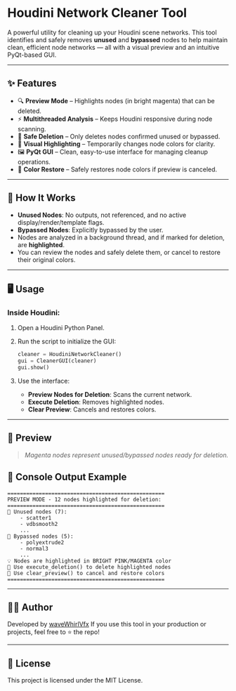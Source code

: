 # Houdini Network Cleaner Tool

A powerful utility for cleaning up your Houdini scene networks. This tool identifies and safely removes **unused** and **bypassed** nodes to help maintain clean, efficient node networks — all with a visual preview and an intuitive PyQt-based GUI.

---

## ✨ Features

* 🔍 **Preview Mode** – Highlights nodes (in bright magenta) that can be deleted.
* ⚡ **Multithreaded Analysis** – Keeps Houdini responsive during node scanning.
* 🧼 **Safe Deletion** – Only deletes nodes confirmed unused or bypassed.
* 🎨 **Visual Highlighting** – Temporarily changes node colors for clarity.
* 🖼️ **PyQt GUI** – Clean, easy-to-use interface for managing cleanup operations.
* 🔁 **Color Restore** – Safely restores node colors if preview is canceled.

---

## 🧠 How It Works

* **Unused Nodes**: No outputs, not referenced, and no active display/render/template flags.
* **Bypassed Nodes**: Explicitly bypassed by the user.
* Nodes are analyzed in a background thread, and if marked for deletion, are **highlighted**.
* You can review the nodes and safely delete them, or cancel to restore their original colors.

---

## 🖥️ Usage

### Inside Houdini:

1. Open a Houdini Python Panel.

2. Run the script to initialize the GUI:

   ```python
   cleaner = HoudiniNetworkCleaner()
   gui = CleanerGUI(cleaner)
   gui.show()
   ```

3. Use the interface:

   * **Preview Nodes for Deletion**: Scans the current network.
   * **Execute Deletion**: Removes highlighted nodes.
   * **Clear Preview**: Cancels and restores colors.

---

## 📸 Preview

> *Magenta nodes represent unused/bypassed nodes ready for deletion.*


## 💬 Console Output Example

```plaintext
==================================================
PREVIEW MODE - 12 nodes highlighted for deletion:
==================================================
📍 Unused nodes (7):
    - scatter1
    - vdbsmooth2
    ...
🚫 Bypassed nodes (5):
    - polyextrude2
    - normal3
    ...
💡 Nodes are highlighted in BRIGHT PINK/MAGENTA color
📝 Use execute_deletion() to delete highlighted nodes
📝 Use clear_preview() to cancel and restore colors
==================================================
```

---

## 👨‍💻 Author

Developed by [waveWhirlVfx](https://github.com/waveWhirlVfx)
If you use this tool in your production or projects, feel free to ⭐ the repo!

---

## 📜 License

This project is licensed under the MIT License.

